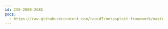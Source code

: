 ```yaml
---
id: CVE-2009-2685
pocs:
  - https://raw.githubusercontent.com/rapid7/metasploit-framework/master/modules/exploits/windows/http/hp_power_manager_login.rb
---
```

